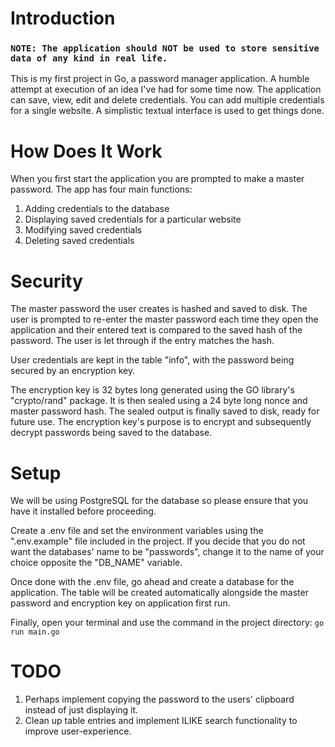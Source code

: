 # Introduction
### `NOTE: The application should NOT be used to store sensitive data of any kind in real life. `

This is my first project in Go, a password manager application. A humble attempt at execution of an idea I've had for some time now. The application can save, view, edit and delete credentials. You can add multiple credentials for a single website. A simplistic textual interface is used to get things done. 

# How Does It Work
When you first start the application you are prompted to make a master password. The app has four main functions:

1) Adding credentials to the database 
2) Displaying saved credentials for a particular website 
3) Modifying saved credentials 
4) Deleting saved credentials 

# Security 
The master password the user creates is hashed and saved to disk. The user is prompted to re-enter the master password each time they open the application and their entered text is compared to the saved hash of the password. The user is let through if the entry matches the hash. 

User credentials are kept in the table "info", with the password being secured by an encryption key. 

The encryption key is 32 bytes long generated using the GO library's "crypto/rand" package. It is then sealed using a 24 byte long nonce and master password hash. The sealed output is finally saved to disk, ready for future use.
The encryption key's purpose is to encrypt and subsequently decrypt passwords being saved to the database.  

# Setup
We will be using PostgreSQL for the database so please ensure that you have it installed before proceeding.

Create a .env file and set the environment variables using the ".env.example" file included in the project. If you decide that you do not want the databases' name to be "passwords", change it to the name of your choice opposite the "DB_NAME" variable. 

Once done with the .env file, go ahead and create a database for the application. The table will be created automatically alongside the master password and encryption key on application first run.

Finally, open your terminal and use the command in the project directory: ```go run main.go```

# TODO
1) Perhaps implement copying the password to the users' clipboard instead of just displaying it.
2) Clean up table entries and implement ILIKE search functionality to improve user-experience.  
